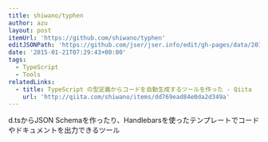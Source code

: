 ```yaml
---
title: shiwano/typhen
author: azu
layout: post
itemUrl: 'https://github.com/shiwano/typhen'
editJSONPath: 'https://github.com/jser/jser.info/edit/gh-pages/data/2015/01/index.json'
date: '2015-01-21T07:29:43+00:00'
tags:
  - TypeScript
  - Tools
relatedLinks:
  - title: TypeScript の型定義からコードを自動生成するツールを作った - Qiita
    url: 'http://qiita.com/shiwano/items/dd769ead84e0da2d349a'
---
```

d.tsからJSON Schemaを作ったり、Handlebarsを使ったテンプレートでコードやドキュメントを出力できるツール
